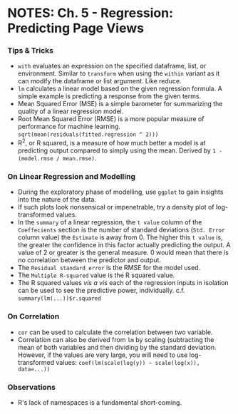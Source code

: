 # NOTES: Ch. 5 - Regression: Predicting Page Views #

### Tips & Tricks 
- `with` evaluates an expression on the specified dataframe, list, or environment. Similar to `transform` when using the `within` variant as it can modify the dataframe or list argument. Like reduce.
- `lm` calculates a linear model based on the given regression formula. A simple example is predicting a response from the given terms.
- Mean Squared Error (MSE) is a simple barometer for summarizing the quality of a linear regression model. 
- Root Mean Squared Error (RMSE) is a more popular measure of performance for machine learning. `sqrt(mean(residuals(fitted.regression ^ 2)))`
- R<sup>2</sup>, or R squared, is a measure of how much better a model is at predicting output compared to simply using the mean. Derived by `1 - (model.rmse / mean.rmse)`. 

### On Linear Regression and Modelling
- During the exploratory phase of modelling, use `ggplot` to gain insights into the nature of the data.
- If such plots look nonsensical or impenetrable, try a density plot of log-transformed values.
- In the `summary` of a linear regression, the `t value` column of the `Coeffecients` section is the number of standard deviations (`Std. Error` column value) the `Estimate` is away from 0. The higher this `t value` is, the greater the confidence in this factor actually predicting the output. A value of 2 or greater is the general measure. 0 would mean that there is no correlation between the predictor and output.
- The `Residual standard error` is the RMSE for the model used.
- The `Multiple R-squared` value is the R squared value. 
- The R squared values <i>vis a vis</i> each of the regression inputs in isolation can be used to see the predictive power, individually. c.f. `summary(lm(...))$r.squared`

### On Correlation
- `cor` can be used to calculate the correlation between two variable.
- Correlation can also be derived from `lm` by scaling (subtracting the mean of both variables and then dividing by the standard deviation. However, if the values are very large, you will need to use log-transformed values: `coef(lm(scale(log(y)) ~ scale(log(x)), data=...))`

### Observations
- R's lack of namespaces is a fundamental short-coming.
